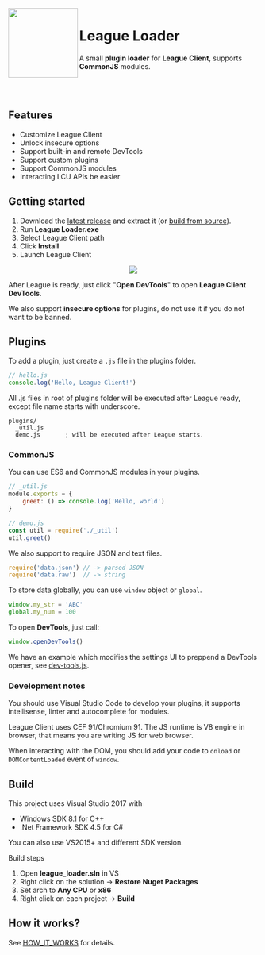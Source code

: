 <img align="left" src="https://i.imgur.com/ZhWCav3.png" width="140px">

# League Loader
A small **plugin loader** for **League Client**, supports **CommonJS** modules.

<br>
<br>

## Features
- Customize League Client
- Unlock insecure options
- Support built-in and remote DevTools
- Support custom plugins
- Support CommonJS modules
- Interacting LCU APIs be easier

## Getting started

1. Download the [latest release](https://github.com/nomi-san/league-loader/releases) and extract it (or [build from source](#build)).
2. Run **League Loader.exe**
3. Select League Client path
4. Click **Install**
5. Launch League Client

<p align="center">
  <img src="https://i.imgur.com/oFA8HKs.png">
</p>

After League is ready, just click "**Open DevTools**" to open **League Client DevTools**.

We also support **insecure options** for plugins, do not use it if you do not want to be banned.

## Plugins

To add a plugin, just create a `.js` file in the plugins folder.

```js
// hello.js
console.log('Hello, League Client!')
```

All .js files in root of plugins folder will be executed after League ready, except file name starts with underscore.

```
plugins/
  _util.js      
  demo.js       ; will be executed after League starts.
```

### CommonJS

You can use ES6 and CommonJS modules in your plugins.

```js
// _util.js
module.exports = {
    greet: () => console.log('Hello, world')
}

// demo.js
const util = require('./_util')
util.greet()
```

We also support to require JSON and text files.
```js
require('data.json') // -> parsed JSON
require('data.raw')  // -> string
```

To store data globally, you can use `window` object or `global`.
```js
window.my_str = 'ABC'
global.my_num = 100
```

To open **DevTools**, just call:
```js
window.openDevTools()
```

We have an example which modifies the settings UI to preppend a DevTools opener, see [dev-tools.js](/plugins/dev-tools.js).

### Development notes

You should use Visual Studio Code to develop your plugins,
it supports intellisense, linter and autocomplete for modules.

League Client uses CEF 91/Chromium 91.
The JS runtime is V8 engine in browser, that means you are writing JS for web browser.

When interacting with the DOM, you should add your code to `onload` or `DOMContentLoaded` event of `window`.

## Build

This project uses Visual Studio 2017 with
- Windows SDK 8.1 for C++
- .Net Framework SDK 4.5 for C#

You can also use VS2015+ and different SDK version.

Build steps
  1. Open **league_loader.sln** in VS
  2. Right click on the solution -> **Restore Nuget Packages**
  3. Set arch to **Any CPU** or **x86**
  4. Right click on each project -> **Build**

## How it works?

See [HOW_IT_WORKS](/HOW_IT_WORKS.md) for details.
